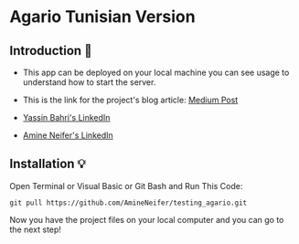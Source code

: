# Agario Tunisian Version
## Introduction 📰

* This app can be deployed on your local machine you can see usage to understand how to start the server.

* This is the link for the project's blog article: [Medium Post](https://medium.com/@bahri20004/we-tried-our-best-but-its-not-always-a-happy-ending-911a03a5a726)

* [Yassin Bahri's LinkedIn](https://tn.linkedin.com/in/yassin-bahri-2191aa171)

* [Amine Neifer's LinkedIn](https://tn.linkedin.com/in/amine-neifer-907050194)

## Installation 💡

Open Terminal or Visual Basic or Git Bash and Run This Code:

``` git pull https://github.com/AmineNeifer/testing_agario.git ```

Now you have the project files on your local computer and you can go to the next step!


